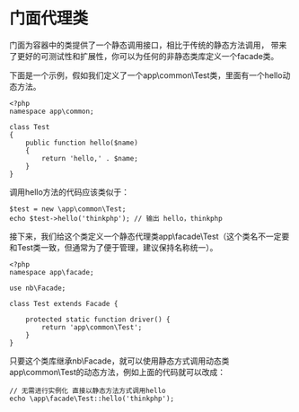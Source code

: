 # 门面代理类

门面为容器中的类提供了一个静态调用接口，相比于传统的静态方法调用， 带来了更好的可测试性和扩展性，你可以为任何的非静态类库定义一个facade类。


下面是一个示例，假如我们定义了一个app\common\Test类，里面有一个hello动态方法。

~~~
<?php
namespace app\common;

class Test
{
    public function hello($name)
    {
        return 'hello,' . $name;
    }
}
~~~

调用hello方法的代码应该类似于：
~~~
$test = new \app\common\Test;
echo $test->hello('thinkphp'); // 输出 hello，thinkphp
~~~

接下来，我们给这个类定义一个静态代理类app\facade\Test（这个类名不一定要和Test类一致，但通常为了便于管理，建议保持名称统一）。

~~~
<?php
namespace app\facade;

use nb\Facade;

class Test extends Facade {

    protected static function driver() {
    	return 'app\common\Test';
    }
}
~~~

只要这个类库继承nb\Facade，就可以使用静态方式调用动态类app\common\Test的动态方法，例如上面的代码就可以改成：
~~~
// 无需进行实例化 直接以静态方法方式调用hello
echo \app\facade\Test::hello('thinkphp');
~~~